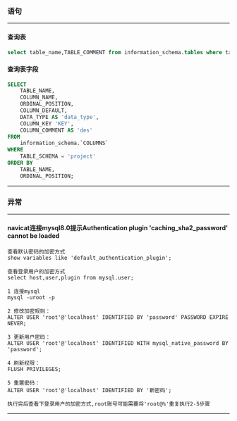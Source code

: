
### 语句
----------------
####  查询表
```sql
select table_name,TABLE_COMMENT from information_schema.tables where table_schema = 'project'
```
#### 查询表字段
```sql
SELECT
    TABLE_NAME,
    COLUMN_NAME,
    ORDINAL_POSITION,
    COLUMN_DEFAULT,
    DATA_TYPE AS 'data_type',
    COLUMN_KEY 'KEY',
    COLUMN_COMMENT AS 'des'
FROM
    information_schema.`COLUMNS`
WHERE
    TABLE_SCHEMA = 'project'
ORDER BY
    TABLE_NAME,
    ORDINAL_POSITION;
```

--------------



### 异常
----------
#### navicat连接mysql8.0提示Authentication plugin 'caching_sha2_password' cannot be loaded
```
查看默认密码的加密方式
show variables like 'default_authentication_plugin';

查看登录用户的加密方式
select host,user,plugin from mysql.user;

1 连接mysql 
mysql -uroot -p

2 修改加密规则：
ALTER USER 'root'@'localhost' IDENTIFIED BY 'password' PASSWORD EXPIRE NEVER;

3 更新用户密码：
ALTER USER 'root'@'localhost' IDENTIFIED WITH mysql_native_password BY 'password';

4 刷新权限： 
FLUSH PRIVILEGES;

5 重置密码：
ALTER USER 'root'@'localhost' IDENTIFIED BY '新密码';

执行完后查看下登录用户的加密方式,root账号可能需要将'root@%'重复执行2-5步骤
``` 


----------